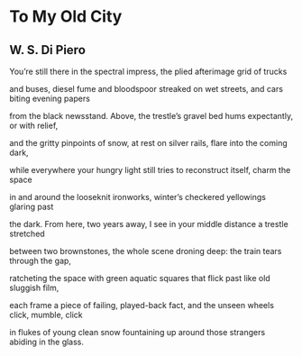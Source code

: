# To My Old City
## W. S. Di Piero
You’re still there in the spectral impress,
the plied afterimage grid of trucks

and buses, diesel fume and bloodspoor streaked
on wet streets, and cars biting evening papers

from the black newsstand. Above, the trestle’s
gravel bed hums expectantly, or with relief,

and the gritty pinpoints of snow, at rest
on silver rails, flare into the coming dark,

while everywhere your hungry light still tries
to reconstruct itself, charm the space

in and around the looseknit ironworks,
winter’s checkered yellowings glaring past

the dark. From here, two years away, I see
in your middle distance a trestle stretched

between two brownstones, the whole scene
droning deep: the train tears through the gap,

ratcheting the space with green aquatic squares
that flick past like old sluggish film,

each frame a piece of failing, played-back fact,
and the unseen wheels click, mumble, click

in flukes of young clean snow fountaining up
around those strangers abiding in the glass.